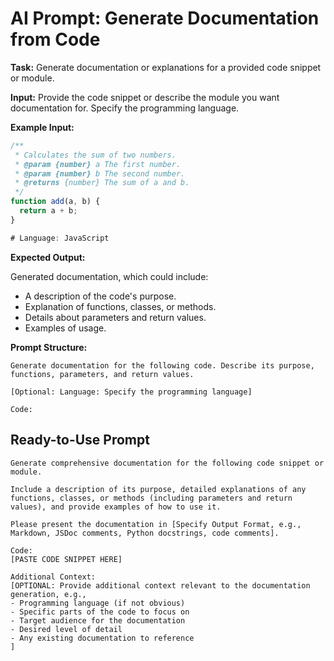 # AI Prompt: Generate Documentation from Code

**Task:** Generate documentation or explanations for a provided code snippet or module.

**Input:** Provide the code snippet or describe the module you want documentation for. Specify the programming language.

**Example Input:**

```javascript
/**
 * Calculates the sum of two numbers.
 * @param {number} a The first number.
 * @param {number} b The second number.
 * @returns {number} The sum of a and b.
 */
function add(a, b) {
  return a + b;
}

# Language: JavaScript
```

**Expected Output:**

Generated documentation, which could include:
*   A description of the code's purpose.
*   Explanation of functions, classes, or methods.
*   Details about parameters and return values.
*   Examples of usage.

**Prompt Structure:**

```
Generate documentation for the following code. Describe its purpose, functions, parameters, and return values.

[Optional: Language: Specify the programming language]

Code:
```

## Ready-to-Use Prompt

```
Generate comprehensive documentation for the following code snippet or module.

Include a description of its purpose, detailed explanations of any functions, classes, or methods (including parameters and return values), and provide examples of how to use it.

Please present the documentation in [Specify Output Format, e.g., Markdown, JSDoc comments, Python docstrings, code comments].

Code:
[PASTE CODE SNIPPET HERE]

Additional Context:
[OPTIONAL: Provide additional context relevant to the documentation generation, e.g.,
- Programming language (if not obvious)
- Specific parts of the code to focus on
- Target audience for the documentation
- Desired level of detail
- Any existing documentation to reference
]
